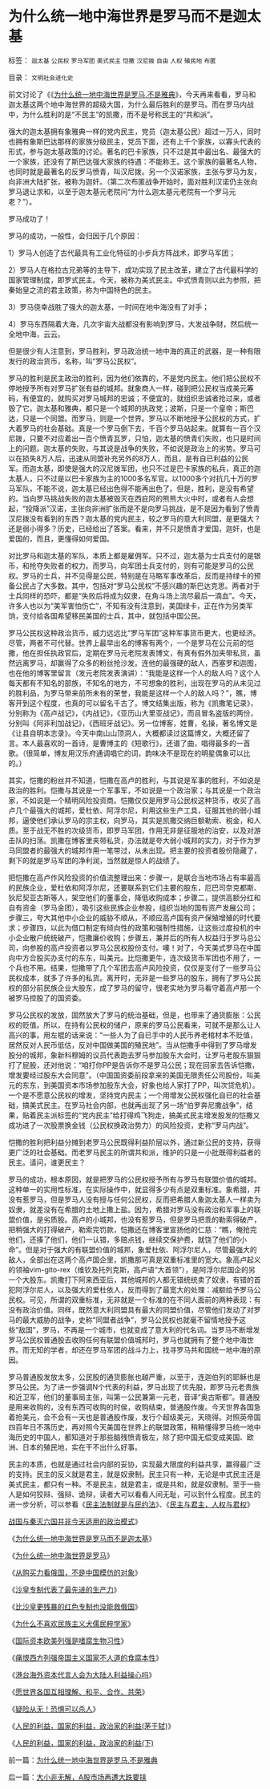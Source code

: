# 为什么统一地中海世界是罗马而不是迦太基

标签： `迦太基` `公民权` `罗马军团` `美式民主` `恺撒` `汉尼拨` `自由` `人权` `殖民地` `布匿` 

目录： `文明社会进化史`

前文讨论了《《[为什么统一地中海世界是罗马,不是雅典](../../../2008/9/6/为什么统一地中海世界是罗马,不是雅典.md)》，今天再来看看，罗马和迦太基这两个地中海世界的超级大国，为什么最后胜利的是罗马。而在罗马内战中，为什么胜利的是“不民主”的凯撒，而不是号称民主的“共和派”。



强大的迦太基拥有象雅典一样的党内民主，党员（迦太基公民）超过一万人，同时也拥有象斯巴达那样的家族分级民主，党员下面，还有上千个家族，以寡头代表的形式，参与迦太基政策的讨论。著名的巴卡家族，只不过是其中最出名、最强大的一个家族，还没有了斯巴达强大家族的待遇：不能称王。这个家族的最著名人物，也同时就是最著名的反罗马愤青，叫汉尼拨。另一个汉诺家族，主张与罗马为友，向非洲大陆扩张，被称为迦奸。（第二次布匿战争开始时，面对胜利汉诺仍主张向罗马退让求和，以至于迦太基元老院问“为什么迦太基元老院有一个罗马元老？”）。



罗马成功了！



罗马的成功，一般性，会归因于几个原因：

1）罗马人创造了古代最具有工业化特征的小步兵方阵战术，即罗马军团；

2）罗马人在格拉古兄弟等的主导下，成功实现了民主改革，建立了古代最科学的国家管理制度，即罗式民主。今天，被称为美式民主。中式愤青则以此为参照，把秦始皇之流的君主政策，称为中国特色的民主。

3）罗马侥幸战胜了强大的迦太基，一时间在地中海没有了对手；

4）罗马东西隔着大海，几次宇宙大战都没有影响到罗马，大发战争财，然后统一全地中海，云云。



但是很少有人注意到，罗马胜利，罗马政治统一地中海的真正的武器，是一种有限发行的政治货币，名称，叫“罗马公民权”。



罗马的胜利是民主政治的胜利，因为他们依靠的，不是党内民主。他们把公民权不停地授予所有对罗马扩张有益的城邦。就象商人一样，碰到把公民权当成美元筹码，有便宜的，就购买对罗马城邦的忠诚；不便宜的，就组织忠诚者抢过来，或者毁了它。迦太基和雅典，都只是一个城邦的执政党；波斯，只是一个皇帝；斯巴达，只是一个同盟。而罗马，则是一个世界。罗马以不断地授予公民权的方式，扩大着罗马的社会基础。真是一个罗马倒下去，千百个罗马站起来。就算有一百个汉尼拨，只要不对应着出一百个愤青瓦罗，只怕，迦太基的愤青们失败，也只是时间上的问题。迦太基的失败，与其说是战争的失败，不如说是政治上的劣势。罗马可以在损失8万人后，迅速从同盟补充另外的8万人，而且，是有自已利益的公民军。而迦太基，即使是强大的汉尼拨军团，也只不过是巴卡家族的私兵，真正的迦太基人，只不过是以巴卡家族为主的1000多名军官。以1000多个对抗几十万的罗马军队，不能不说，迦太基已经出色得不能再出色了。但是，胜利，是没有希望的。当向罗马挑战失败的迦太基被毁灭在西庇阿的熊熊大火中时，或者有人会想起，“投降派”汉诺，主张向非洲扩张而是不是向罗马挑战，是不是因为看到了愤青汉尼拨没有看到的东西？迦太基的党内民主，较之罗马的意大利同盟，是更强大？还是弱小得多？历史，已经给出了答案。看来，并不只是愤青才爱国，迦奸，也是爱国的，而且，更懂得如何爱国。



对比罗马和迦太基的军队，本质上都是雇佣军。只不过，迦太基为士兵支付的是银币，和抢夺失败者的权力。而罗马，向军团士兵支付的，则有可能是罗马的公民权。罗马的士兵，并不见得是公民，特别是在马略军事改革后，反而是持绿卡的预备公民占了大多数。其中，包括对“罗马公民权”不感兴趣的斯巴达克思。两者对于士兵同样的恐吓，都是“失败后将成为奴隶，在角斗场上流尽最后一滴血”。今天，许多人也以为“美军害怕伤亡”，不知有没有注意到，美国绿卡，正在作为另类军饷，支付给各国希望移民美国的士兵，其中，就包括中国公民。



罗马公民权这种政治货币，威力远远比“罗马军团”这种军事货币更大，也更经济。尽管，两者不可代替。世界上最早出名的博客有两个，一个是罗马在公元前的恺撒，他在担任执政官后，定期在罗马元老院发表博文，有真有假外加夹带私货，虽然远离罗马，却赢得了众多的粉丝抢沙发。连他的最强硬的敌人，西塞罗和迦图，也在他的博客里留言（发元老院发表演讲）：“我能是这样一个人的敌人吗？这个人每天都有不知名的部族，不知名的地方，不可想象的胜利，出现在罗马的从未见过的胜利品，为罗马带来前所未有的荣誉，我能是这样一个人的敌人吗？”，瞧，博客开到这个程度，也真的可以留名千古了。博文结集出版，称为《凯撒笔记录》，分别称为《高卢战记》，《内战记》，《亚历山大里亚战记》，而且冒名盗版的两份，分别叫《阿非利加战记》，《西班牙战记》。另一位博客，姓曹，名操，著名博文是《让县自明本志录》。今天中南山山顶洞人，大概都读过这篇博文，大概还留了言。本人最喜欢的一首诗，是曹博主的《短歌行》，还谱了曲，唱得最多的一首歌。（很简单，博友用汉乐府通调唱它的词，韵味决不是现在的明星偶象可以比的。）



其实，恺撒的粉丝并不知道，恺撒在高卢的胜利，与其说是军事的胜利，不如说是政治的胜利。恺撒与其说是一个军事军，不如说是一个政治家；与其说是一个政治家，不如说是一个精明风险投资商。恺撒仅仅是用罗马公民权这种货币，收买了高卢几个最强大的城邦，爱杜依、阿浮尔尼，利用这些生产工具，征服其他的弱小城邦，逼使他们承认罗马的宗主权，向罗马，其实是凯撒交纳巨额勒索、税金，和人质。至于战无不胜的次级货币，即罗马军团，作用无非是征服地的治安，以及对游击队的扫荡。凯撒在博客里夹带私货，办法就是夸大弱小城邦的实力，对于作为罗马同盟者的最强大的城邦作用一笔带过，从未出现。把主要的投资者股份隐藏了，剩下的就是罗马军团的净利润，当然就是惊人的战绩了。



把恺撒在高卢作风险投资的价值流整理出来：步骤一，是联合当地市场占有率最高的民族企业，爱杜依和阿浮尔尼，还要联系到它们主要的股东，厄巴司奈克都斯、狄尼契亚古斯等人，架空他们的董事会，降低收购成本；步骤二，提供高额分红和自有资金（罗马金团），吸引这些民族企业参股，组织当地的国有资产发展公司；步骤三，夸大其他中小企业的威胁不顺从，不顺应高卢国有资产保殖增殖的时代要求；步骤四，以此为借口制定有倾向性的政策和强制性措施，让这些过度投机的中小企业散户统统破产，恺撒廉价收购；步骤五，兼并后的所有人权益归于罗马总公司，向参股的高卢投资者以罗马公民权股份支付。噢！对了，今天美式罗马在中国向中方合股买办支付的东东，叫美元。比恺撒更牛，连次级货币军团也不用了，一个兵也不用。结果，恺撒带了几个军团去高卢风险投资，仅仅是支付了一些罗马公民权成本，就多了许多的私货。离开时，无非是一些罗马的股东，拥有了罗马公民权的部分前民族企业大股东，成了罗马的留守，很老实地为罗马看守着高卢那一个被罗马控股了的国资委。



罗马公民权的发放，固然放大了罗马的统治基础，但是，也带来了通货膨胀：公民权的贬值。所以，在持有公民权的储户，原来的罗马公民看来，可就不是那么让人高兴的事。用左棍的话来说：“一些人为了自已手中的人民币养老棺材本不贬值，居然反对人民币低估，反对中国做美国的殖民地”。当从恺撒手中得到了罗马增发股分的城邦，象新科穆姆的议员代表跑去罗马参加股东大会时，让罗马老股东狠狠打了屁股，还对他说：“咱打你PP是告诉你不是罗马公民；现在回家去告诉恺撒，增发要经过股东大会同意”。（中国国资委前段拿来的美国无限责任公司股份，叫美元的东东，到美国资本市场参加股东大会，好象也给人家打了PP，叫次贷危机）。一个是不愿意公民权的增发，坚持党内民主；一个用增发公民权强化自已的社会基础，搞美式民主。在罗马社会内部，也就再出现了另一场“伯罗奔尼撒战争”，结果，贴着民主派标签的“党内民主”给打得鸡飞狗走，搞美式民主增发股发的恺撒又成功进了一次股票换金钱（公民权换政治势力）的风险投资，史称“罗马内战”。



恺撒的胜利把利益分摊到老罗马公民既得利益阶层以外，通过新公民的支持，获得更广泛的社会基础。而老罗马民主的所谓共和派，维护的只是一小批既得利益者的民主。请问，谁更民主？



罗马的成功，根本原因，就是把罗马的公民权授予所有与罗马有联盟价值的城邦。这种单一的实用性标准，在实际操作中，就显得多少有点是双重标准。象希腊，并没有惹罗马，但是罗马人没有授与任何公民权，反而把希腊人象迦太基人一样卖为奴隶，就差没有在希腊的土地上撒上盐。因为，希腊对罗马没有政治和军事上的联盟价值，是劣质股。高卢的小城邦，也没有惹罗马，但是罗马把乖的勒索得破产，把稍强大的打得破产，勒索完罚款，恺撒还在博客里宣扬他的仁慈：“瞧，俺抢完他们，还揍了他们，他们一认错，多赔点钱，继续交保护费，就饶了他们的小命”。但是对于强大的有联盟价值的城邦，象爱杜依、阿浮尔尼人，尽管最强大的敌人，全部出在这两个高卢国企里，凯撒那可真是双重标准里的宽大。象高卢起义的领袖vim-gito-rex（维钦及托列克斯，高卢语“大首领”），是阿浮尔尼国企的另一个大股东。凯撒打下阿来西亚后，其他城邦的人都无错统统卖了奴隶，有错的首犯阿浮尔尼人，以及强大的爱杜依人，反而得到了最宽大的处理：减额给予罗马公民权。可见，所谓的双重标准，无非就是一个标准的在不同人面前的两种表现：有没有政治价值。同样，既然意大利同盟具有最大的同盟价值，尽管他们发动了对罗马的最大威胁的战争，史称“同盟者战争”，罗马公民权也就毫不留情地授予这些“敌国”，罗马，不再是一个城市，也就变成了意大利的代名词。当罗马不断增发罗马公民权普通股去收购任何有联盟价值城邦时，罗马也就拥有了整个地中海世界。而无知的学者，却还在罗马军团的战斗力上，找寻罗马共和国统一地中海的原因。



罗马普通股发放太多，公民股的通货膨胀也越严重，以至于，连迦伯列的耶稣也是罗马公民。为了进一步强调N个代表的利益，罗马出现了优先股，即罗马元老贵族和近卫军，他们的董事局主张，叫第一公民兼第一元老，音译“奥古斯都”。普通股是用来收购的，没有东西可收购的时侯，收购结束，普通股作废。今天世界各国急着抢美元，会不会有一天也是普通股作废，发行个超级美元，天晓得。对照英帝国四百年日不落历史，再对照今天美国在世界上的联盟政策，稍稍懂得罗马统一地中海历史的中国人，都知道对于那些脑残愤青极左，除了把中国无偿变成美国、欧洲、日本的殖民地，实在干不出什么好事。



民主的本质，也就是通过社会内部的妥协，实现最大限度的利益共享，赢得最广泛的支持。民主的反义就是君主，就是奴隶制。民主只有一种，无论是中式民主还是美式民主，都只有一种。不是民主，就是君主，或是共和，就是奴隶制。至于一些人是如何狡辩、强辩、诡辩，读者大可以看看人间无耻，可以到什么程度。民主的进一步分析，可以参看《[民主法制就是与民约法](../../../2007/9/30/民主就是与民约法；法律并不是道德的上层建筑.md)》、《[民主与君主，人权与君权](../../../2008/7/28/民主Vs君主；人权Vs君权；民生Vs国家利益.md)》



[战国与秦灭六国并非今天适用的政治模式](../../../2008/9/12/战国与秦灭六国并非今天适用的政治模式.md)》

《[为什么统一地中海世界是罗马而不是迦太基](../../../2008/9/7/为什么统一地中海世界是罗马而不是迦太基.md)》

《[为什么统一地中海世界是罗马](../../../2008/9/6/为什么统一地中海世界是罗马,不是雅典.md)》

《[从购买力看俄国，不是中国模仿的对象](../../../2008/10/3/俄国不是中国模仿的对象.md)》

《[沙皇专制代表了最先进的生产力](http://blog.sina.com.cn/s/blog_5563a64d0100aq6o.html)》

《[比沙皇更残暴的红色专制也没能救俄国](http://blog.sina.com.cn/s/blog_5563a64d0100aqam.html)》

《[为什么不喜欢民族主义犬儒民粹学家](../../../2008/9/2/不喜欢张五常，朗咸平，宋鸿兵，刘军洛等人的阴谋论.md)》

《[国际资本欧美列强是嗜腐生物习性](../../../2009/5/30/国际资本欧美列强是嗜腐生物习性.md)》

《[痛恨西方列强帝国主义国家不人道的食腐本性](../../../2009/5/31/西方列强帝国主义国家不够“哥们人道”的食腐本性.md)》

《[港台海外资本代言人会为大陆人利益操心吗](../../../2009/6/1/港台海外资本代言人会为大陆人利益操心吗.md)》

《[愿世界各国互相理解、和平、合作、共荣](../../../2009/6/8/愿世界各国互相理解、和平、合作、共荣.md)》

《[疑险从无！恐惧可以杀人](../../../2009/6/11/疑险从无！恐惧可以杀人.md)》

《[人民的利益，国家的利益，政治家的利益(茅于轼)](http://blog.sina.com.cn/s/blog_49a3971d0100ag19.html)》

《[人民的利益，国家的利益，政治家的利益(下)](http://blog.sina.com.cn/s/blog_49a3971d0100ag1a.html)



前一篇：[为什么统一地中海世界是罗马,不是雅典](../../../2008/9/6/为什么统一地中海世界是罗马,不是雅典.md)

后一篇：[大小非无解，A股市场再遭大跌要挟](../../../2008/9/8/大小非无解，A股市场再遭大跌要挟.md)